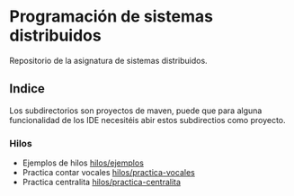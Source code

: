# Programación de sistemas distribuidos

Repositorio de la asignatura de sistemas distribuidos.

## Indice

Los subdirectorios son proyectos de maven, puede que para alguna funcionalidad de los IDE necesitéis abir estos subdirectios como proyecto.

### Hilos

- Ejemplos de hilos [hilos/ejemplos](hilos/ejemplos/readme.md)
- Practica contar vocales [hilos/practica-vocales](hilos/practica-vocales/readme.md)
- Practica centralita [hilos/practica-centralita](hilos/practica-centralita/readme.md)